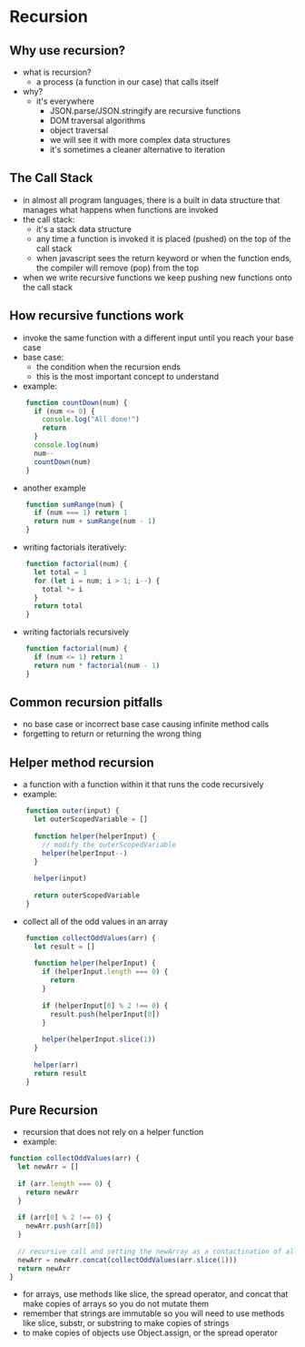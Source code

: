# Recursion

## Why use recursion?
- what is recursion?
  - a process (a function in our case) that calls itself
- why?
  - it's everywhere
    - JSON.parse/JSON.stringify are recursive functions
    - DOM traversal algorithms 
    - object traversal
    - we will see it with more complex data structures
    - it's sometimes a cleaner alternative to iteration

## The Call Stack
- in almost all program languages, there is a built in data structure that manages what happens when functions are invoked
- the call stack:
  - it's a stack data structure
  - any time a function is invoked it is placed (pushed) on the top of the call stack
  - when javascript sees the return keyword or when the function ends, the compiler will remove (pop) from the top
- when we write recursive functions we keep pushing new functions onto the call stack

## How recursive functions work
- invoke the same function with a different input until you reach your base case
- base case:
  - the condition when the recursion ends
  - this is the most important concept to understand
- example:
```javascript
    function countDown(num) {
      if (num <= 0) {
        console.log("All done!")
        return
      }
      console.log(num)
      num--
      countDown(num)
    }
```
- another example
```javascript
    function sumRange(num) {
      if (num === 1) return 1
      return num + sumRange(num - 1)
    }
```
- writing factorials iteratively:
```javascript
    function factorial(num) {
      let total = 1
      for (let i = num; i > 1; i--) {
        total *= i
      }
      return total
    }
```
- writing factorials recursively 
```javascript
    function factorial(num) {
      if (num <= 1) return 1
      return num * factorial(num - 1)
    }
```

## Common recursion pitfalls
- no base case or incorrect base case causing infinite method calls
- forgetting to return or returning the wrong thing

## Helper method recursion
- a function with a function within it that runs the code recursively 
- example:
```javascript
    function outer(input) {
      let outerScopedVariable = []
      
      function helper(helperInput) {
        // modify the outerScopedVariable
        helper(helperInput--)
      }
      
      helper(input)
      
      return outerScopedVariable
    }
```
- collect all of the odd values in an array
```javascript
    function collectOddValues(arr) {
      let result = []
      
      function helper(helperInput) {
        if (helperInput.length === 0) {
          return
        }
        
        if (helperInput[0] % 2 !== 0) {
          result.push(helperInput[0])
        }
        
        helper(helperInput.slice(1))
      }
      
      helper(arr)
      return result
    }
```

## Pure Recursion
- recursion that does not rely on a helper function
- example:
```javascript
function collectOddValues(arr) {
  let newArr = []
  
  if (arr.length === 0) {
    return newArr
  }
  
  if (arr[0] % 2 !== 0) {
    newArr.push(arr[0])
  }
  
  // recursive call and setting the newArray as a contactination of all of the arrays created from the recursive calls of the method
  newArr = newArr.concat(collectOddValues(arr.slice(1)))
  return newArr
}
```
- for arrays, use methods like slice, the spread operator, and concat that make copies of arrays so you do not mutate them
- remember that strings are immutable so you will need to use methods like slice, substr, or substring to make copies of strings
- to make copies of objects use Object.assign, or the spread operator
